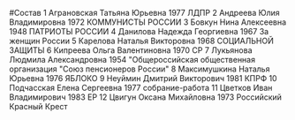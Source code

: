 #Состав
1 Аграновская Татьяна Юрьевна 1977 ЛДПР
2 Андреева Юлия Владимировна 1972 КОММУНИСТЫ РОССИИ
3 Бовкун Нина Алексеевна 1948 ПАТРИОТЫ РОССИИ
4 Данилова Надежда Георгиевна 1967 За женщин России
5 Карелова Наталья Викторовна 1968 СОЦИАЛЬНОЙ ЗАЩИТЫ
6 Кипреева Ольга Валентиновна 1970 СР
7 Лукьянова Людмила Александровна 1954 \"Общероссийская общественная организация \"Союз пенсионеров России\"
8 Максимушкина Наталья Юрьевна 1976 ЯБЛОКО
9 Неуймин Дмитрий Викторович 1981 КПРФ
10 Подчасская Елена Сергеевна 1977 собрание-работа
11 Цветков Иван Владимирович 1983 ЕР
12 Цвигун Оксана Михайловна 1973 Российский Красный Крест
